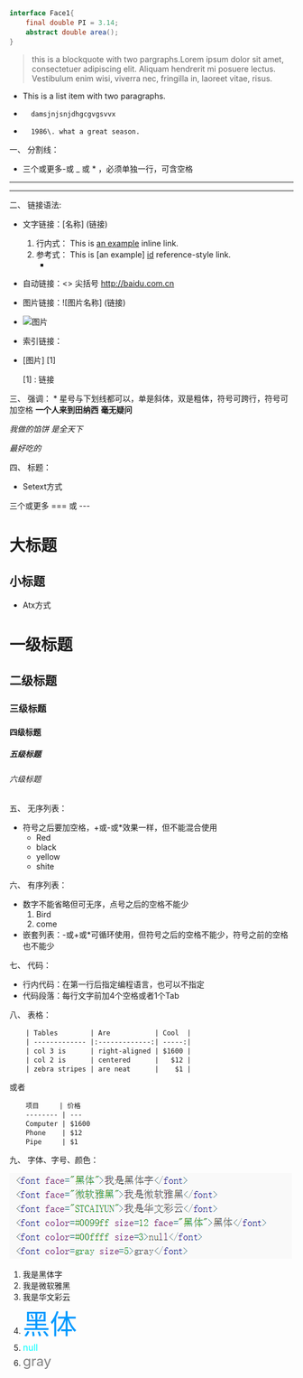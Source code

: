 

```JAVA
interface Face1{
	final double PI = 3.14;
	abstract double area();
}
```
>this is a blockquote with two	pargraphs.Lorem ipsum dolor sit amet,
consectetuer adipiscing elit. Aliquam hendrerit mi posuere lectus.
Vestibulum enim wisi, viverra nec, fringilla in, laoreet vitae, risus.



*   This is a list item with two paragraphs.
*		damsjnjsnjdhgcgvgsvvx
*		1986\. what a great season.

一、 分割线：
* 三个或更多-或 _ 或 * ，必须单独一行，可含空格
* * *
- - -
二、 链接语法:
* 文字链接：[名称]  (链接)
	1. 行内式：
 This is [an example](http://wowubuntu.com/markdown/#list/"Title") inline link.
	2. 参考式：
 This is [an example] [id] reference-style link.  
		* [id]:         http://wowubuntu.com/markdown/#list/"oppotion"
* 自动链接：<> 尖括号
		<http://baidu.com.cn>
* 图片链接：![图片名称]  (链接)
 * ![图片](http://github.global.ssl.fastly.net/images/modules/logos_page/GitHub-Mark.png "GitHub Mark")
* 索引链接：

* [图片]  [1]

	[1]  :  链接


三、 强调：
	* 星号与下划线都可以，单是斜体，双是粗体，符号可跨行，符号可加空格
**一个人来到田纳西**
__毫无疑问__

*我做的馅饼
是全天下*

_最好吃的_

四、 标题：
* Setext方式

三个或更多	=== 或 ---

大标题
===
小标题
---
* Atx方式
# 一级标题
## 二级标题
### 三级标题
#### 四级标题
##### 五级标题
###### 六级标题

五、 无序列表：
* 	符号之后要加空格，+或-或*效果一样，但不能混合使用
	*	Red
	* black
	+ yellow
	- shite

六、 有序列表：
* 数字不能省略但可无序，点号之后的空格不能少
	1. Bird
	2. come
* 嵌套列表：-或+或*可循环使用，但符号之后的空格不能少，符号之前的空格也不能少

七、 代码：
* 行内代码：在第一行后指定编程语言，也可以不指定
* 代码段落：每行文字前加4个空格或者1个Tab

八、 表格：

		| Tables        | Are           | Cool  |
		| ------------- |:-------------:| -----:|
		| col 3 is      | right-aligned | $1600 |
		| col 2 is      | centered      |   $12 |
		| zebra stripes | are neat      |    $1 |

或者

		项目     | 价格
		-------- | ---
		Computer | $1600
		Phone    | $12
		Pipe     | $1

九、 字体、字号、颜色：

![图片](../Picture/字体.png)

1. <font face = "黑体">我是黑体字</font>
2. <font face="微软雅黑">我是微软雅黑</font>
3. <font face="STCAIYUN">我是华文彩云</font>
4. <font color=#0099ff size=12 face="黑体">黑体</font>
5. <font color=#00ffff size=3>null</font>
6. <font color=gray size=5>gray</font>
